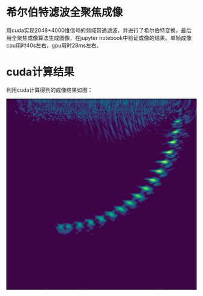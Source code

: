# 希尔伯特滤波全聚焦成像
用cuda实现2048*4000维信号的频域带通滤波，并进行了希尔伯特变换，最后用全聚焦成像算法生成图像，在jupyter notebook中验证成像的结果。单帧成像cpu用时40s左右，gpu用时28ms左右。

# cuda计算结果
利用cuda计算得到的成像结果如图：

![FMC](img/result.png)